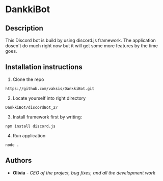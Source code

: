 # DankkiBot 

## Description

This Discord bot is build by using discord.js framework.
The application dosen't do much right now but it will get some more features by the time goes.

## Installation instructions

1. Clone the repo

`https://github.com/vaksis/DankkiBot.git`

2. Locate yourself into right directory

`DankkiBot/discordBot_2/`

3. Install framework first by writing:

`npm install discord.js`

4. Run application

`node .`

## Authors

* **Olivia** - *CEO of the project, bug fixes, and all the development work* 
